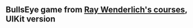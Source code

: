 ## BullsEye game from [Ray Wenderlich's courses](https://www.raywenderlich.com/5993-your-first-ios-and-uikit-app), UIKit version
